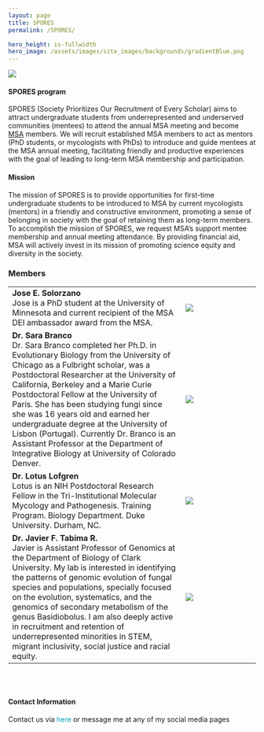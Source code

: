 ```yaml
---
layout: page
title: SPORES
permalink: /SPORES/

hero_height: is-fullwidth
hero_image: /assets/images/site_images/backgrounds/gradientBlue.png
---
```


![](/assets/images/site_images/SPORES_simple) 


#### SPORES program  
SPORES (Society Prioritizes Our Recruitment of Every Scholar) aims to attract undergraduate students from underrepresented and underserved communities (mentees) to attend the annual MSA meeting and become [MSA](https://msafungi.org/) members. We will recruit established MSA members to act as mentors (PhD students, or mycologists with PhDs) to introduce and guide mentees at the MSA annual meeting, facilitating friendly and productive experiences with the goal of leading to long-term MSA membership and participation. 

#### Mission  
The mission of SPORES is to provide opportunities for first-time undergraduate students to be introduced to MSA by current mycologists (mentors) in a friendly and constructive environment, promoting a sense of belonging in society with the goal of retaining them as long-term members. To accomplish the mission of SPORES, we request MSA’s support mentee membership and annual meeting attendance. By providing financial aid, MSA will actively invest in its mission of promoting science equity and diversity in the society.


### Members  

<table style="width:100%; border:none;" cellspacing="10" >

<tr style="border:none;">
  <td style="border: none;font-size:16px;">
    <span style="font-weight:700;">Jose E. Solorzano</span>
    <br>
Jose is a PhD student at the University of Minnesota and current recipient of the MSA DEI ambassador award from the MSA.
  </td>
  <td style="width:30%;border:none;font-size:16px;">
    <img src= "{{ "/assets/images/site_images/Jose.jpg" | relative_url }}"/>
  </td>
</tr>


<tr style="border:none;">
  <td style="border: none;font-size:16px;">
    <span style="font-weight:700;">Dr. Sara Branco</span>
    <br>
Dr. Sara Branco completed her Ph.D. in Evolutionary Biology from the University of Chicago as a Fulbright scholar, was a Postdoctoral Researcher at the University of California, Berkeley and a Marie Curie Postdoctoral Fellow at the University of Paris. She has been studying fungi since she was 16 years old and earned her undergraduate degree at the University of Lisbon (Portugal). Currently Dr. Branco is an Assistant Professor at the Department of Integrative Biology at University of Colorado Denver.
  </td>
  <td style="width:30%;border:none;font-size:16px;">
    <img src= "{{ "assets/images/site_images/sb.jpg" | relative_url }}"/>
  </td>
</tr>
  

<tr style="border:none;">
  <td style="border: none;font-size:16px;">
    <span style="font-weight:700;">Dr. Lotus Lofgren</span> 
<br>
Lotus is an NIH Postdoctoral Research Fellow in the Tri-Institutional Molecular Mycology and Pathogenesis. Training Program. Biology Department. Duke University. Durham, NC.
    </td>
    <td style="width:30%;border:none;font-size:16px;">
	<img src= "{{ "assets/images/site_images/Lof.jpeg" | relative_url }}"/>
    </td>
</tr>

  
<tr style="border:none;">
  <td style="border: none;font-size:16px;">
    <span style="font-weight:700;"> Dr. Javier F. Tabima R.</span>
    <br>
Javier is Assistant Professor of Genomics at the Department of Biology of Clark University. My lab is interested in identifying the patterns of genomic evolution of fungal species and populations, specially focused on the evolution, systematics, and the genomics of secondary metabolism of the genus Basidiobolus. I am also deeply active in recruitment and retention of underrepresented minorities in STEM, migrant inclusivity, social justice and racial equity.
  </td>
  <td style="width:30%;border:none;font-size:16px;">
    <img src= "{{ "assets/images/site_images/jv.jpeg" | relative_url }}"/>
  </td>
</tr>
</table>


<br><br>

#### Contact Information  
Contact us via <a href="mailto:ortiz432@umn.edu" style="text-decoration: none; color:#039fb9">here</a> or message me at any of my social media pages
